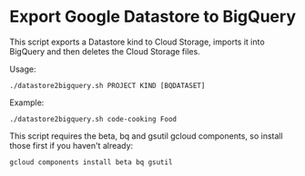 # Export Google Datastore to BigQuery

This script exports a Datastore kind to Cloud Storage, imports it into BigQuery and then deletes the Cloud Storage files.

Usage:

    ./datastore2bigquery.sh PROJECT KIND [BQDATASET]

Example:

    ./datastore2bigquery.sh code-cooking Food

This script requires the beta, bq and gsutil gcloud components, so install those first if you haven't already:

    gcloud components install beta bq gsutil
